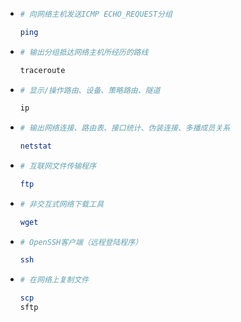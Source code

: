 + ```bash
  # 向网络主机发送ICMP ECHO_REQUEST分组
  
  ping
  ```

+ ```bash
  # 输出分组抵达网络主机所经历的路线
  
  traceroute
  ```

+ ```bash
  # 显示/操作路由、设备、策略路由、隧道
  
  ip
  ```

+ ```bash
  # 输出网络连接、路由表、接口统计、伪装连接、多播成员关系
  
  netstat
  ```

+ ```bash
  # 互联网文件传输程序
  
  ftp
  ```

+ ```bash
  # 非交互式网络下载工具
  
  wget
  ```

+ ```bash
  # OpenSSH客户端（远程登陆程序）
  
  ssh
  ```

+ ```bash
  # 在网络上复制文件
  
  scp
  sftp
  ```